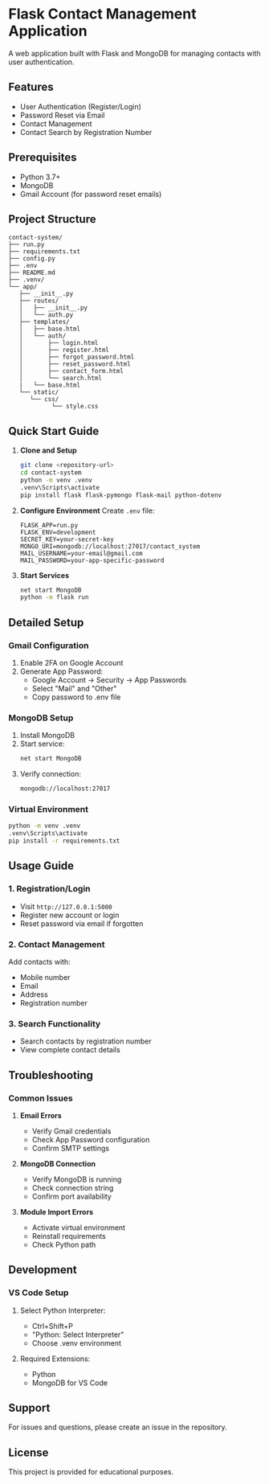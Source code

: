 # Flask Contact Management Application

A web application built with Flask and MongoDB for managing contacts with user authentication.

## Features

- User Authentication (Register/Login)
- Password Reset via Email
- Contact Management
- Contact Search by Registration Number

## Prerequisites

- Python 3.7+
- MongoDB
- Gmail Account (for password reset emails)

## Project Structure

```plaintext
contact-system/
├── run.py
├── requirements.txt
├── config.py
├── .env
├── README.md
├── .venv/
└── app/
   ├── __init__.py
   ├── routes/
   │   ├── __init__.py
   │   └── auth.py
   ├── templates/
   │   ├── base.html
   │   └── auth/
   │       ├── login.html
   │       ├── register.html
   │       ├── forgot_password.html
   │       ├── reset_password.html
   │       ├── contact_form.html
   │       └── search.html
   |   └── base.html
   └── static/
      └── css/
            └── style.css
```

## Quick Start Guide

1. **Clone and Setup**
   ```bash
   git clone <repository-url>
   cd contact-system
   python -m venv .venv
   .venv\Scripts\activate
   pip install flask flask-pymongo flask-mail python-dotenv
   ```

2. **Configure Environment**
   Create `.env` file:
   ```plaintext
   FLASK_APP=run.py
   FLASK_ENV=development
   SECRET_KEY=your-secret-key
   MONGO_URI=mongodb://localhost:27017/contact_system
   MAIL_USERNAME=your-email@gmail.com
   MAIL_PASSWORD=your-app-specific-password
   ```

3. **Start Services**
   ```bash
   net start MongoDB
   python -m flask run
   ```

## Detailed Setup

### Gmail Configuration
1. Enable 2FA on Google Account
2. Generate App Password:
   - Google Account → Security → App Passwords
   - Select "Mail" and "Other"
   - Copy password to .env file

### MongoDB Setup
1. Install MongoDB
2. Start service:
   ```bash
   net start MongoDB
   ```
3. Verify connection:
   ```bash
   mongodb://localhost:27017
   ```

### Virtual Environment
```bash
python -m venv .venv
.venv\Scripts\activate
pip install -r requirements.txt
```

## Usage Guide

### 1. Registration/Login
- Visit `http://127.0.0.1:5000`
- Register new account or login
- Reset password via email if forgotten

### 2. Contact Management
Add contacts with:
- Mobile number
- Email
- Address
- Registration number

### 3. Search Functionality
- Search contacts by registration number
- View complete contact details

## Troubleshooting

### Common Issues

1. **Email Errors**
   - Verify Gmail credentials
   - Check App Password configuration
   - Confirm SMTP settings

2. **MongoDB Connection**
   - Verify MongoDB is running
   - Check connection string
   - Confirm port availability

3. **Module Import Errors**
   - Activate virtual environment
   - Reinstall requirements
   - Check Python path

## Development

### VS Code Setup
1. Select Python Interpreter:
   - Ctrl+Shift+P
   - "Python: Select Interpreter"
   - Choose .venv environment

2. Required Extensions:
   - Python
   - MongoDB for VS Code

## Support

For issues and questions, please create an issue in the repository.

## License

This project is provided for educational purposes.
